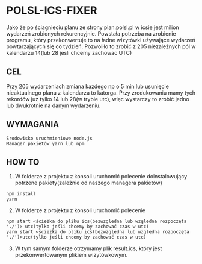# POLSL-ICS-FIXER
Jako że po ściagnieciu planu ze strony plan.polsl.pl w icsie jest milion wydarzeń zrobionych rekurencyjnie. Powstała potrzeba na zrobienie programu, który przekonwertuje to na ładne wizytówki używające wydarzeń powtarzających się co tydzień. Pozwoliło to zrobić z 205 niezależnych pól w kalendarzu 14(lub 28 jesli chcemy zachowac UTC)

## CEL
Przy 205 wydarzeniach zmiana każdego np o 5 min lub usunięcie nieaktualnego planu z kalendarza to katorga. Przy zredukowaniu mamy tych rekordów już tylko 14 lub 28(w trybie utc), więc wystarczy to zrobić jedno lub dwukrotnie na danym wydarzeniu.
## WYMAGANIA
```
Środowisko uruchmieniowe node.js
Manager pakietów yarn lub npm
```
## HOW TO
1. W folderze z projektu z konsoli uruchomić polecenie doinstalowujący potrzene pakiety(zależnie od naszego managera pakietów)
```
npm install
yarn
```
2. W folderze z projektu z konsoli uruchomić polecenie
```
npm start <ścieżka do pliku ics(bezwzgledna lub wzgledna rozpoczęta './')> utc(tylko jeśli chcemy by zachować czas w utc)
yarn start <ścieżka do pliku ics(bezwzgledna lub wzgledna rozpoczęta './')>utc(tylko jeśli chcemy by zachować czas w utc)
```
3. W tym samym folderze otrzymamy plik result.ics, który jest przekonwertowanym plikiem wizytówkowym.
